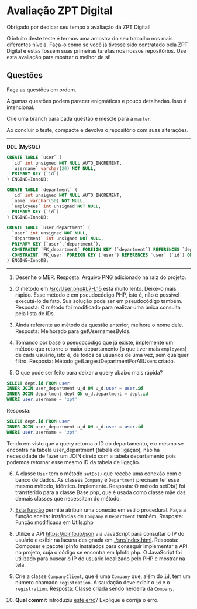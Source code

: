 # Avaliação ZPT Digital

Obrigado por dedicar seu tempo à avaliação da ZPT Digital!

O intuito deste teste é termos uma amostra do seu trabalho nos mais diferentes níveis. Faça-o como se você já tivesse sido contratado pela ZPT Digital e estas fossem suas primeiras tarefas nos nossos repositórios. Use esta avaliação para mostrar o melhor de si!

## Questões
Faça as questões em ordem.

Algumas questões podem parecer enigmáticas e pouco detalhadas. Isso é intencional.

Crie uma branch para cada questão e mescle para a `master`.

Ao concluir o teste, compacte e devolva o repositório com suas alterações.

---------------------
**DDL (MySQL)**
```sql
CREATE TABLE `user` (
  `id` int unsigned NOT NULL AUTO_INCREMENT,
  `username` varchar(20) NOT NULL,
  PRIMARY KEY (`id`)
) ENGINE=InnoDB;

CREATE TABLE `department` (
  `id` int unsigned NOT NULL AUTO_INCREMENT,
  `name` varchar(50) NOT NULL,
  `employees` int unsigned NOT NULL,
  PRIMARY KEY (`id`)
) ENGINE=InnoDB;

CREATE TABLE `user_department` (
  `user` int unsigned NOT NULL,
  `department` int unsigned NOT NULL,
  PRIMARY KEY (`user`,`department`),
  CONSTRAINT `FK_department` FOREIGN KEY (`department`) REFERENCES `department` (`id`) ON DELETE RESTRICT ON UPDATE RESTRICT,
  CONSTRAINT `FK_user` FOREIGN KEY (`user`) REFERENCES `user` (`id`) ON DELETE RESTRICT ON UPDATE RESTRICT
) ENGINE=InnoDB;
```
---------------------

1) Desenhe o MER.
Resposta: Arquivo PNG adicionado na raíz do projeto.

2) O método em [/src/User.php#L7-L15](./src/User.php#L4-L11) está muito lento. Deixe-o mais rápido. Esse método é em pseudocódigo PHP, isto é, não é possível executá-lo de fato. Sua solução pode ser em pseudocódigo também.
Resposta: O método foi modificado para realizar uma única consulta pela lista de IDs.

3) Ainda referente ao método da questão anterior, melhore o nome dele.
Resposta: Melhorado para getUsernamesByIds.

4) Tomando por base o pseudocódigo que já existe, implemente um método que retorne o maior departamento (o que tiver mais `employees`) de cada usuário, isto é, de todos os usuários de uma vez, sem qualquer filtro.
Resposta: Método getLargestDepartmentForAllUsers criado.

5) O que pode ser feito para deixar a query abaixo mais rápida?

```sql
SELECT dept.id FROM user
INNER JOIN user_department u_d ON u_d.user = user.id
INNER JOIN department dept ON u_d.department = dept.id
WHERE user.username = 'zpt'
```
Resposta:
  ```sql
  SELECT dept.id FROM user
  INNER JOIN user_department u_d ON u_d.user = user.id
  WHERE user.username = 'zpt'
  ```
  Tendo em visto que a query retorna o ID do departamento, e o mesmo se encontra na tabela user_department (tabela de ligação), não há necessidade de fazer um JOIN direto com a tabela  departamento pois podemos retornar esse mesmo ID da tabela de ligação.

6) A classe `User` tem o método `setDb()` que recebe uma conexão com o banco de dados. As classes `Company` e `Department` precisam ter esse mesmo método, idêntico. Implemente.
Resposta: O método setDb() foi transferido para a classe Base.php, que é usada como classe mãe das demais classes que necessitam do método.

7) [Esta função](./src/Utils.php#L4) permite atribuir uma conexão em estilo procedural. Faça a função aceitar instâncias de `Company` e `Department` também.
Resposta: Função modificada em Utils.php

8) Utilize a API https://ipinfo.io/json via JavaScript para consultar o IP do usuário e exibir na lacuna designada em [./src/index.html](./src/index.html).
Resposta: Composer e pacote IpInfo instalados para conseguir implementar a API no projeto, cuja o código se encontra em IpInfo.php. O JavaScript foi utilizado para buscar o IP do usuário localizado pelo PHP e mostrar na tela.

9) Crie a classe `CompanyClient`, que é uma `Company` que, além do `id`, tem um número chamado `registration`. A saudação deve exibir o `id` e o `registration`.
Resposta: Classe criada sendo herdeira da `Company`.

10) **Qual commit** introduziu [este erro](./src/Department.php#L10)? Explique e corrija o erro.